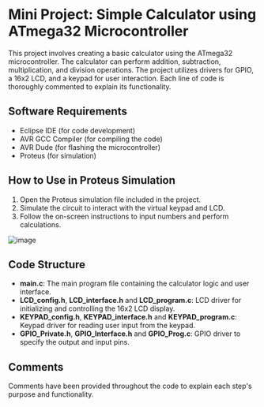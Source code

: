 # Mini Project: Simple Calculator using ATmega32 Microcontroller

This project involves creating a basic calculator using the ATmega32 microcontroller. The calculator can perform addition, subtraction, multiplication, and division operations. The project utilizes drivers for GPIO, a 16x2 LCD, and a keypad for user interaction. Each line of code is thoroughly commented to explain its functionality.

## Software Requirements
- Eclipse IDE (for code development)
- AVR GCC Compiler (for compiling the code)
- AVR Dude (for flashing the microcontroller)
- Proteus (for simulation)

## How to Use in Proteus Simulation
1. Open the Proteus simulation file included in the project.
2. Simulate the circuit to interact with the virtual keypad and LCD.
3. Follow the on-screen instructions to input numbers and perform calculations.

![image](https://github.com/ahmedali724/Simple-Calculator/assets/111287464/51e90912-6176-4990-a471-0f996ad12fc4)

## Code Structure
- **main.c**: The main program file containing the calculator logic and user interface.
- **LCD_config.h**, **LCD_interface.h** and **LCD_program.c**: LCD driver for initializing and controlling the 16x2 LCD display.
- **KEYPAD_config.h**, **KEYPAD_interface.h** and **KEYPAD_program.c**: Keypad driver for reading user input from the keypad.
- **GPIO_Private.h**, **GPIO_Interface.h** and **GPIO_Prog.c**: GPIO driver to specify the output and input pins.

## Comments
Comments have been provided throughout the code to explain each step's purpose and functionality.
